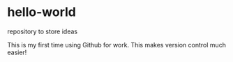 # hello-world
repository to store ideas

This is my first time using Github for work. This makes version control much easier!
